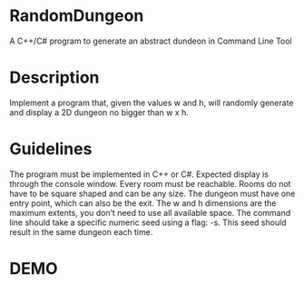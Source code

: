 RandomDungeon
=============

A C++/C# program to generate an abstract dundeon in Command Line Tool 

Description
=============
  Implement a program that, given the values w and h, will randomly generate and display a 2D dungeon no bigger than w x h.

Guidelines
=============
  The program must be implemented in C++ or C#.
  Expected display is through the console window.
  Every room must be reachable.
  Rooms do not have to be square shaped and can be any size.
  The dungeon must have one entry point, which can also be the exit.
  The w and h dimensions are the maximum extents, you don’t need to use all available space.
  The command line should take a specific numeric seed using a flag: -s. This seed should result in the same
dungeon each time.

DEMO
=============
